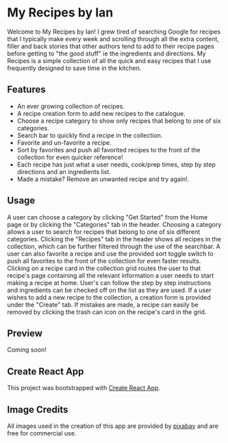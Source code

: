 # My Recipes by Ian

Welcome to My Recipes by Ian! I grew tired of searching Google for recipes that I typically make every week and scrolling through all the extra content, filler and back stories that other authors tend to add to their recipe pages before getting to "the good stuff" ie the ingredients and directions. My Recipes is a simple collection of all the quick and easy recipes that I use frequently designed to save time in the kitchen.

## Features

<ul>
    <li>An ever growing collection of recipes.</li>
    <li>A recipe creation form to add new recipes to the catalogue.</li>
    <li>Choose a recipe category to show only recipes that belong to one of six categories.</li>
    <li>Search bar to quickly find a recipe in the collection.</li>
    <li>Favorite and un-favorite a recipe.</li>
    <li>Sort by favorites and push all favorited recipes to the front of the collection for even quicker reference!</li>
    <li>Each recipe has just what a user needs, cook/prep times, step by step directions and an ingredients list.</li>
    <li>Made a mistake? Remove an unwanted recipe and try again!.</li>
</ul>

## Usage

A user can choose a category by clicking "Get Started" from the Home page or by clicking the "Categories" tab in the header. Choosing a category allows a user to search for recipes that belong to one of six different categories. Clicking the "Recipes" tab in the header shows all recipes in the collection, which can be further filtered through the use of the searchbar. A user can also favorite a recipe and use the provided sort toggle switch to push all favorites to the front of the collection for even faster results. Clicking on a recipe card in the collection grid routes the user to that recipe's page containing all the relevant information a user needs to start making a recipe at home. User's can follow the step by step instructions and ingredients can be checked off on the list as they are used. If a user wishes to add a new recipe to the collection, a creation form is provided under the "Create" tab. If mistakes are made, a recipe can easily be removed by clicking the trash can icon on the recipe's card in the grid.

## Preview

Coming soon!

## Create React App

This project was bootstrapped with [Create React App](https://github.com/facebook/create-react-app).

## Image Credits

All images used in the creation of this app are provided by [pixabay](https://pixabay.com/) and are free for commercial use.